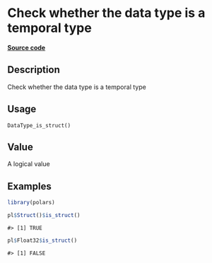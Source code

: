 

# Check whether the data type is a temporal type

[**Source code**](https://github.com/pola-rs/r-polars/tree/741f9cd2614b3302a4d033bcae447425e1b91191/R/after-wrappers.R#L20)

## Description

Check whether the data type is a temporal type

## Usage

<pre><code class='language-R'>DataType_is_struct()
</code></pre>

## Value

A logical value

## Examples

``` r
library(polars)

pl$Struct()$is_struct()
```

    #> [1] TRUE

``` r
pl$Float32$is_struct()
```

    #> [1] FALSE
